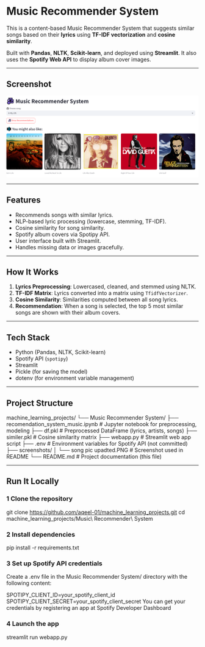 
#  Music Recommender System

This is a content-based Music Recommender System that suggests similar songs based on their **lyrics** using **TF-IDF vectorization** and **cosine similarity**.

Built with **Pandas**, **NLTK**, **Scikit-learn**, and deployed using **Streamlit**. It also uses the **Spotify Web API** to display album cover images.

---

##  Screenshot

![App Screenshot](screenshots/song%20pic%20upadted.PNG)

---

##  Features

-  Recommends songs with similar lyrics.
-  NLP-based lyric processing (lowercase, stemming, TF-IDF).
-  Cosine similarity for song similarity.
-  Spotify album covers via Spotipy API.
-  User interface built with Streamlit.
-  Handles missing data or images gracefully.

---

##  How It Works

1. **Lyrics Preprocessing**: Lowercased, cleaned, and stemmed using NLTK.
2. **TF-IDF Matrix**: Lyrics converted into a matrix using `TfidfVectorizer`.
3. **Cosine Similarity**: Similarities computed between all song lyrics.
4. **Recommendation**: When a song is selected, the top 5 most similar songs are shown with their album covers.

---

##  Tech Stack

- Python (Pandas, NLTK, Scikit-learn)
- Spotify API (`spotipy`)
- Streamlit
- Pickle (for saving the model)
- dotenv (for environment variable management)

---

##  Project Structure

machine_learning_projects/
└── Music Recommender System/
    ├── recomendation_system_music.ipynb       # Jupyter notebook for preprocessing, modeling
    ├── df.pkl                                 # Preprocessed DataFrame (lyrics, artists, songs)
    ├── similer.pkl                            # Cosine similarity matrix
    ├── webapp.py                              # Streamlit web app script
    ├── .env                                   # Environment variables for Spotify API (not committed)
    ├── screenshots/
    │   └── song pic upadted.PNG               # Screenshot used in README
    └── README.md                              # Project documentation (this file)

---
## Run It Locally
### 1 Clone the repository

git clone https://github.com/aqeel-01/machine_learning_projects.git
cd machine_learning_projects/Music\ Recommender\ System
### 2 Install dependencies

pip install -r requirements.txt
### 3 Set up Spotify API credentials
Create a .env file in the Music Recommender System/ directory with the following content:

SPOTIPY_CLIENT_ID=your_spotify_client_id
SPOTIPY_CLIENT_SECRET=your_spotify_client_secret
 You can get your credentials by registering an app at Spotify Developer Dashboard

### 4 Launch the app

streamlit run webapp.py


